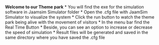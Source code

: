**Welcome to our Theme park**
	* You will find the exe for the simulation software in Jaamsim Simulator folder
	* Open the .cfg file with JaamSim Simulator to visualize the system
	* Click the run button to watch the theme park being alive with the movement of visitors
	* In the menu bar find the Real Time Button
	* Beside, you can see an option to increase or decrease the speed of simulation
	* Result files will be generated and saved in the same directory where you have saved the .cfg file
